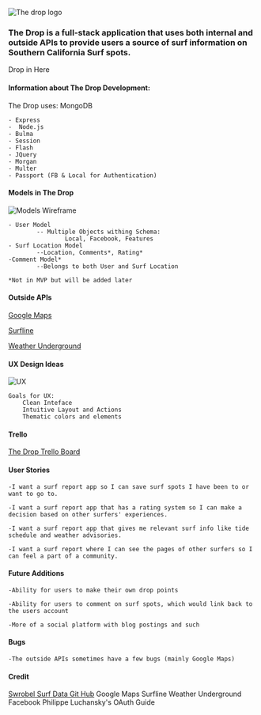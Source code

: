 ![The drop logo](public/images/thedropslogan.png)

### The Drop is a full-stack application that uses both internal and outside APIs to provide users a source of surf information on Southern California Surf spots.  

Drop in Here <a href="https://github.com/vivianhuang130/TheDrop.git"></a>


#### Information about The Drop Development:

The Drop uses:
	MongoDB  


	- Express
	-  Node.js
	- Bulma
	- Session
	- Flash
	- JQuery
	- Morgan
	- Multer
	- Passport (FB & Local for Authentication)



#### Models in The Drop

![Models Wireframe](public/images/wireframe.png)


	- User Model
			-- Multiple Objects withing Schema:
					Local, Facebook, Features
	- Surf Location Model
			--Location, Comments*, Rating*
	-Comment Model*
			--Belongs to both User and Surf Location

	*Not in MVP but will be added later


#### Outside APIs
[Google Maps](https://developers.google.com/maps/documentation/javascript/get-api-key)

[Surfline](https://new.surfline.com/)

[Weather Underground](https://www.wunderground.com/weather/api/)




#### UX Design Ideas
![UX](public/images/ux.png)

	Goals for UX:
		Clean Inteface
		Intuitive Layout and Actions
		Thematic colors and elements

#### Trello

[The Drop Trello Board](https://trello.com/b/EhADaEb6/the-drop)


#### User Stories


	-I want a surf report app so I can save surf spots I have been to or want to go to.

	-I want a surf report app that has a rating system so I can make a decision based on other surfers' experiences.

	-I want a surf report app that gives me relevant surf info like tide schedule and weather advisories.

	-I want a surf report where I can see the pages of other surfers so I can feel a part of a community.



#### Future Additions

	-Ability for users to make their own drop points

	-Ability for users to comment on surf spots, which would link back to the users account

	-More of a social platform with blog postings and such


#### Bugs

	-The outside APIs sometimes have a few bugs (mainly Google Maps)


#### Credit

[Swrobel Surf Data Git Hub](https://github.com/swrobel/meta-surf-forecast)
Google Maps
Surfline
Weather Underground
Facebook
Philippe Luchansky's OAuth Guide
